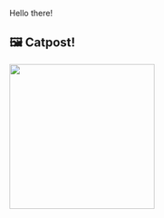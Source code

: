 Hello there!



## 🖼️ Catpost!

<sub>
    <img src="https://cdn2.thecatapi.com/images/g3rZEPfi9.jpg" height="256">
</sub>

